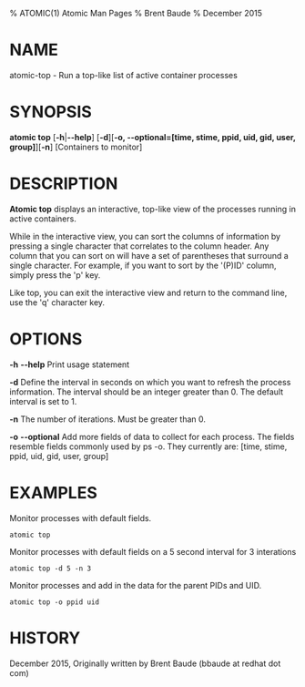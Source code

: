 % ATOMIC(1) Atomic Man Pages
% Brent Baude
% December 2015
# NAME
atomic-top - Run a top-like list of active container processes
# SYNOPSIS
**atomic top**
[**-h**|**--help**]
[**-d**][**-o, --optional=[time, stime, ppid, uid, gid, user, group]**][**-n**]
[Containers to monitor]

# DESCRIPTION

**Atomic top** displays an interactive, top-like view of the processes running in active containers.

While in the interactive view, you can sort the columns of information by pressing a single character
that correlates to the column header.  Any column that you can sort on will have a set of parentheses that surround
a single character. For example, if you want to sort by the '(P)ID' column,
simply press the 'p' key.

Like top, you can exit the interactive view and return to the command line, use the 'q' character key.

# OPTIONS
**-h** **--help**
  Print usage statement

**-d**
  Define the interval in seconds on which you want to refresh the process information.  The interval should be an
  integer greater than 0.  The default interval is set to 1.

**-n**
  The number of iterations.  Must be greater than 0.

**-o** **--optional**
  Add more fields of data to collect for each process.  The fields resemble fields commonly used by
  ps -o.  They currently are: [time, stime, ppid, uid, gid, user, group]

# EXAMPLES
Monitor processes with default fields.

    atomic top

Monitor processes with default fields on a 5 second interval for 3 interations

    atomic top -d 5 -n 3

Monitor processes and add in the data for the parent PIDs and UID.

    atomic top -o ppid uid

# HISTORY
December 2015, Originally written by Brent Baude (bbaude at redhat dot com)
